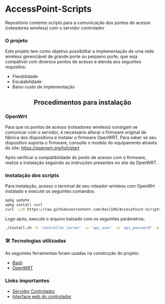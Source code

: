 # AccessPoint-Scripts
Repositório contento scripts para a comunicação dos pontos de acesso (roteadores wireless) com o servidor controlador

### O projeto

Este projeto tem como objetivo possibilitar a implementação de uma rede wireless gerenciável de grande porte ou pequeno porte, que seja compátivel com diversos pontos de acesso e atenda aos seguintes requisítos:

 - Flexibilidade
 - Escalabilidade
 - Baixo custo de implementação

<h2 align="center">Procedimentos para instalação</h2>

<h3 align="left">OpenWrt</h3>

Para que os pontos de acesso (roteadores wireless) consigam se comunicar com o servidor, é necessário alterar o firmware original de fábrica dos dispositivos e instalar o firmware OpenWRT. Para saber se seu dispositivo suporta o firmware, consulte o modelo do equipamento através do site: https://openwrt.org/toh/start

Após verificar a compatibilidade do ponto de acesso com o firmware, realize a instalação seguindo as instruções presentes no site da OpenWRT.

<h3 align="left">Instalação dos scripts</h3>

Para instalação, acesso o terminal de seu roteador wireless com OpenWrt instalado e execute os seguintes comandos:

``` bash
opkg update
opkg install curl
curl -LJO https://raw.githubusercontent.com/davi109/AccessPoint-Scripts/main/install/install.sh; chmod +x install.sh
```

Logo após, execute o arquivo baixado com os seguintes parâmetros:

``` bash
./install.sh -h 'controller_server' -u 'api_user' -a 'api_password' -p 'api_port'
```

### 🛠 Tecnologias utilizadas

As seguintes ferramentas foram usadas na construção do projeto:

- [Bash](https://www.gnu.org/software/bash/)
- [OpenWRT](https://www.gnu.org/software/bash/)

### Links importantes

- [Servidor Controlador](https://github.com/davi109/AccessPoint-Controller)
- [Interface web do controlador](https://github.com/davi109/AccessPoint-ControllerWebInterface)


